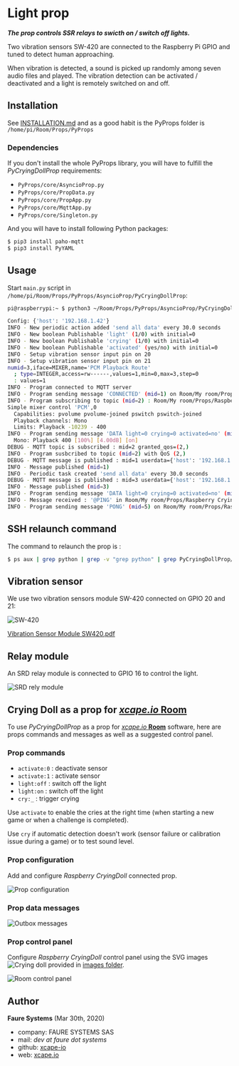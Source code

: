﻿# Light prop
***The prop controls SSR relays to swicth on / switch off lights.***

Two vibration sensors SW-420 are connected to the Raspberry Pi GPIO and tuned to detect human approaching.

When vibration is detected, a sound is picked up randomly among seven audio files and played. The vibration detection can be activated / deactivated and a light is remotely switched on and off.


## Installation
See [INSTALLATION.md](.../INSTALLATION.md) and as a good habit is the PyProps folder is `/home/pi/Room/Props/PyProps`

### Dependencies
If you don't install the whole PyProps library, you will have to fulfill the  *PyCryingDollProp* requirements:
* `PyProps/core/AsyncioProp.py`
* `PyProps/core/PropData.py`
* `PyProps/core/PropApp.py`
* `PyProps/core/MqttApp.py`
* `PyProps/core/Singleton.py`

And you will have to install following Python packages:
```bash
$ pip3 install paho-mqtt
$ pip3 install PyYAML
```

## Usage
Start `main.py` script in `/home/pi/Room/Props/PyProps/AsyncioProp/PyCryingDollProp`:

```bash
pi@raspberrypi:~ $ python3 ~/Room/Props/PyProps/AsyncioProp/PyCryingDollProp/main.py -s 192.168.1.42 -d

Config: {'host': '192.168.1.42'}
INFO - New periodic action added 'send all data' every 30.0 seconds
INFO - New boolean Publishable 'light' (1/0) with initial=0
INFO - New boolean Publishable 'crying' (1/0) with initial=0
INFO - New boolean Publishable 'activated' (yes/no) with initial=0
INFO - Setup vibration sensor input pin on 20
INFO - Setup vibration sensor input pin on 21
numid=3,iface=MIXER,name='PCM Playback Route'
  ; type=INTEGER,access=rw------,values=1,min=0,max=3,step=0
  : values=1
INFO - Program connected to MQTT server
INFO - Program sending message 'CONNECTED' (mid=1) on Room/My room/Props/Raspberry CryingDoll/outbox
INFO - Program subscribing to topic (mid=2) : Room/My room/Props/Raspberry CryingDoll/inbox
Simple mixer control 'PCM',0
  Capabilities: pvolume pvolume-joined pswitch pswitch-joined
  Playback channels: Mono
  Limits: Playback -10239 - 400
INFO - Program sending message 'DATA light=0 crying=0 activated=no' (mid=3) on Room/My room/Props/Raspberry CryingDoll/outbox
  Mono: Playback 400 [100%] [4.00dB] [on]
DEBUG - MQTT topic is subscribed : mid=2 granted_qos=(2,)
INFO - Program susbcribed to topic (mid=2) with QoS (2,)
DEBUG - MQTT message is published : mid=1 userdata={'host': '192.168.1.42', 'port': 1883}
INFO - Message published (mid=1)
INFO - Periodic task created 'send all data' every 30.0 seconds
DEBUG - MQTT message is published : mid=3 userdata={'host': '192.168.1.42', 'port': 1883}
INFO - Message published (mid=3)
INFO - Program sending message 'DATA light=0 crying=0 activated=no' (mid=4) on Room/My room/Props/Raspberry CryingDoll/outbox
INFO - Message received : '@PING' in Room/My room/Props/Raspberry CryingDoll/inbox
INFO - Program sending message 'PONG' (mid=5) on Room/My room/Props/Raspberry CryingDoll/outbox
```


## SSH relaunch command
The command to relaunch the prop is :

```bash
$ ps aux | grep python | grep -v "grep python" | grep PyCryingDollProp/main.py | awk '{print $2}' | xargs kill -9 && screen -d -m python3 /home/pi/Room/Props/PyProps/AsyncioProp/PyCryingDollProp/main.py -s %BROKER%
```


## Vibration sensor
We use two vibration sensors module SW-420 connected on GPIO 20 and 21:

![SW-420](sensor/sw-420-vibration-sensor.png)

<a href="sensor%2FVibration%20Sensor%20Module%20SW420.pdf" target="_blank">Vibration Sensor Module SW420.pdf</a>


## Relay module
An SRD relay module is connected to GPIO 16 to control the light.

![SRD rely module](actuator/srd-relay-shield.jpg)


## Crying Doll as a prop for <a href="https://xcape.io/" target="_blank">*xcape.io* **Room**</a>
To use *PyCryingDollProp* as a prop for <a href="https://xcape.io/" target="_blank">*xcape.io* **Room**</a> software, here are props commands and messages as well as a suggested control panel.

### Prop commands
* `activate:0` : deactivate sensor
* `activate:1` : activate sensor
* `light:off` : switch off the light
* `light:on` : switch off the light
* `cry:_` : trigger crying

Use `activate` to enable the cries at the right time (when starting a new game or when a challenge is completed).

Use `cry` if automatic detection doesn't work (sensor failure or calibration issue during a game) or to test sound level.

### Prop configuration
Add and configure *Raspberry CryingDoll* connected prop.

![Prop configuration](props/props-configuration.png)


### Prop data messages

![Outbox messages](props/outbox-messages.png)

### Prop control panel
Configure *Raspberry CryingDoll* control panel using the SVG images ![Crying doll](props/doll.png) provided in [images folder](images).

![Room control panel](props/room-control-panel.png)


## Author

**Faure Systems** (Mar 30th, 2020)
* company: FAURE SYSTEMS SAS
* mail: *dev at faure dot systems*
* github: <a href="https://github.com/xcape-io?tab=repositories" target="_blank">xcape-io</a>
* web: <a href="https://xcape.io/" target="_blank">xcape.io</a>